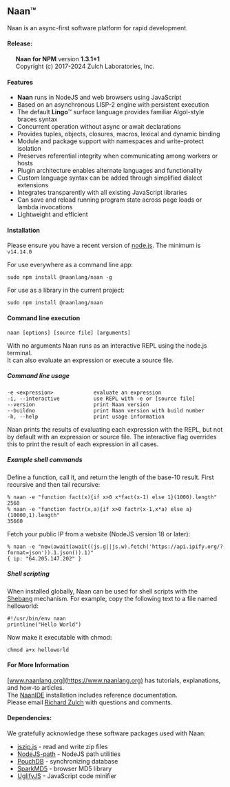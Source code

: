 **Naan**™
-----

Naan is an async-first software platform for rapid development.

#### Release:
     **Naan for NPM** version **1.3.1+1**  
     Copyright (c) 2017-2024 Zulch Laboratories, Inc.

#### Features
- **Naan** runs in NodeJS and web browsers using JavaScript
- Based on an asynchronous LISP-2 engine with persistent execution
- The default **Lingo**™ surface language provides familiar Algol-style braces syntax
- Concurrent operation without async or await declarations
- Provides tuples, objects, closures, macros, lexical and dynamic binding
- Module and package support with namespaces and write-protect isolation
- Preserves referential integrity when communicating among workers or hosts
- Plugin architecture enables alternate languages and functionality
- Custom language syntax can be added through simplified dialect extensions
- Integrates transparently with all existing JavaScript libraries
- Can save and reload running program state across page loads or lambda invocations
- Lightweight and efficient

#### Installation

Please ensure you have a recent version of [node.js](http://nodejs.org/). The minimum is `v14.14.0`

For use everywhere as a command line app:

    sudo npm install @naanlang/naan -g

For use as a library in the current project:

    sudo npm install @naanlang/naan

#### Command line execution

    naan [options] [source file] [arguments]

With no arguments Naan runs as an interactive REPL using the node.js terminal.  
It can also evaluate an expression or execute a source file.

##### Command line usage

    -e <expression>             evaluate an expression
    -i, --interactive           use REPL with -e or [source file]
    --version                   print Naan version
    --buildno                   print Naan version with build number
    -h, --help                  print usage information

Naan prints the results of evaluating each expression with the REPL, but not
by default with an expression or source file. The interactive flag overrides
this to print the result of each expression in all cases.

##### Example shell commands

Define a function, call it, and return the length of the base-10 result. First recursive and then tail recursive:

```
% naan -e "function fact(x){if x>0 x*fact(x-1) else 1}(1000).length"
2568
% naan -e "function factr(x,a){if x>0 factr(x-1,x*a) else a}(10000,1).length"
35660
```
Fetch your public IP from a website (NodeJS version 18 or later):

```
% naan -e "new(await(await((js.g||js.w).fetch('https://api.ipify.org/?format=json')).1.json()).1)"
{ ip: "64.205.147.202" }
```


##### Shell scripting

When installed globally, Naan can be used for shell scripts with the [Shebang](https://en.wikipedia.org/wiki/Shebang_(Unix))
mechanism. For example, copy the following text to a file named helloworld:

    #!/usr/bin/env naan
    printline("Hello World")

Now make it executable with chmod:

    chmod a+x helloworld

#### For More Information

[www.naanlang.org](https://www.naanlang.org) has tutorials, explanations, and how-to articles.  
The [NaanIDE](https://www.npmjs.com/package/@naanlang/naanide) installation includes reference documentation.  
Please email [Richard Zulch](mailto:naanlang@zulchlabs.com) with questions and comments.

#### Dependencies:
We gratefully acknowledge these software packages used with Naan:  
- [jszip.js](http://stuartk.com/jszip) - read and write zip files  
- [NodeJS-path](https://nodejs.org/) - NodeJS path utilities  
- [PouchDB](https://pouchdb.com/) - synchronizing database  
- [SparkMD5](https://github.com/satazor/js-spark-md5) - browser MD5 library  
- [UglifyJS](https://github.com/mishoo/UglifyJS) - JavaScript code minifier  
